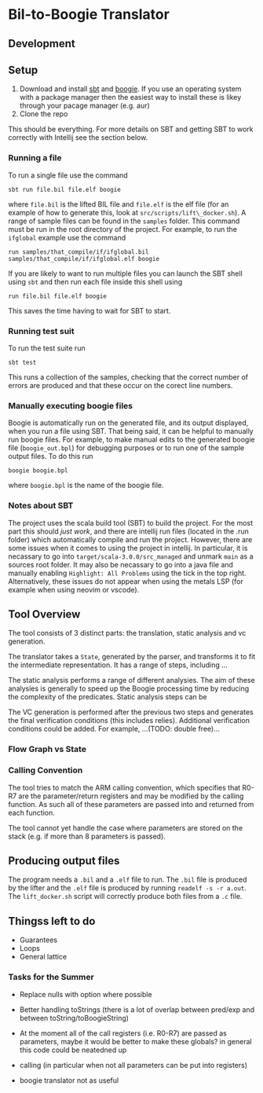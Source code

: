 # Bil-to-Boogie Translator

## Development 

## Setup 

 1. Download and install [sbt](https://www.scala-sbt.org/download.html) and [boogie](https://github.com/boogie-org/boogie#installation). If you use an operating system with a package manager then the easiest way to install these is likey through your pacage manager (e.g. aur)
 2. Clone the repo

This should be everything. For more details on SBT and getting SBT to work correctly with Intellij see the section below.

### Running a file

To run a single file use the command 

`sbt run file.bil file.elf boogie`

where `file.bil` is the lifted BIL file and `file.elf` is the elf file (for an example of how to generate this, look at `src/scripts/lift\_docker.sh`). A range of sample files can be found in the `samples` folder. This command must be run in the root directory of the project. For example, to run the `ifglobal` example use the command 

`run samples/that_compile/if/ifglobal.bil samples/that_compile/if/ifglobal.elf boogie`

If you are likely to want to run multiple files you can launch the SBT shell using `sbt` and then run each file inside this shell using

`run file.bil file.elf boogie`

This saves the time having to wait for SBT to start.


### Running test suit

To run the test suite run

`sbt test`

This runs a collection of the samples, checking that the correct number of errors are produced and that these occur on the corect line numbers. 

### Manually executing boogie files

Boogie is automatically run on the generated file, and its output displayed, when you run a file using SBT. That being said, it can be helpful to manually run boogie files. For example, to make manual edits to the generated boogie file (`boogie_out.bpl`) for debugging purposes or to run one of the sample output files. To do this run

`boogie boogie.bpl`

where `boogie.bpl` is the name of the boogie file.


### Notes about SBT

The project uses the scala build tool (SBT) to build the project. For the most part this should *just work*, and there are intellij run files (located in the .run folder) which automatically compile and run the project.
However, there are some issues when it comes to using the project in intellij. In particular, it is necassary to go into `target/scala-3.0.0/src_managed` and unmark `main` as a sources root folder. It may also be necassary
to go into a java file and manually enabling `Highlight: All Problems` using the tick in the top right.
Alternatively, these issues do not appear when using the metals LSP (for example when using neovim or vscode).

## Tool Overview

The tool consists of 3 distinct parts: the translation, static analysis and vc generation. 

The translator takes a `State`, generated by the parser, and transforms it to fit the intermediate representation. It has a range of steps, including ...

The static analysis performs a range of different analysies. The aim of these analysies is generally to speed up the Boogie processing time by reducing the complexity of the predicates. Static analysis steps can be 

The VC generation is performed after the previous two steps and generates the final verification conditions (this includes relies). 
Additional verification conditions could be added. For example, ...(TODO: double free)...

### Flow Graph vs State

### Calling Convention

The tool tries to match the ARM calling convention, which specifies that R0-R7 are the parameter/return registers and may be modified by the calling function. As such all of these parameters are passed into and returned from each function.

The tool cannot yet handle the case where parameters are stored on the stack (e.g. if more than 8 parameters is passed). 


## Producing output files

The program needs a `.bil` and a `.elf` file to run. The `.bil` file is produced by the lifter and the `.elf` file is produced by running `readelf -s -r a.out`. The `lift_docker.sh` script will correctly produce both files from a `.c` file.



## Thingss left to do

 - Guarantees
 - Loops
 - General lattice

### Tasks for the Summer

 - Replace nulls with option where possible
 - Better handling toStrings (there is a lot of overlap between pred/exp and between toString/toBoogieString)
 - At the moment all of the call registers (i.e. R0-R7) are passed as parameters, maybe it would be better to make these globals? in general this code could be neatedned up


 - calling (in particular when not all parameters can be put into registers)
 - boogie translator not as useful

